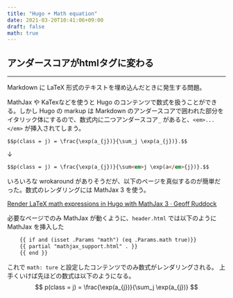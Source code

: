 ```yaml
---
title: "Hugo + Math equation"
date: 2021-03-20T10:41:06+09:00
draft: false
math: true
---
```



## アンダースコアがhtmlタグに変わる
---
Markdown に LaTeX 形式のテキストを埋め込んだときに発生する問題。

MathJax や KaTexなどを使うと Hugo のコンテンツで数式を扱うことができる。しかし Hugo の markup は Markdown のアンダースコアで囲われた部分をイタリック体にするので、数式内に二つアンダースコア`_` があると、`<em>...</em>` が挿入されてしまう。

```
$$p(class = j) = \frac{\exp(a_{j})}{\sum_j \exp(a_{j})}.$$
```
↓
```html
$$p(class = j) = \frac{\exp(a_{j})}{\sum<em>j \exp(a</em>{j})}.$$
```

いろいろな wrokaround がありそうだが、以下のページを真似するのが簡単だった。数式のレンダリングには MathJax 3 を使う。

[Render LaTeX math expressions in Hugo with MathJax 3 · Geoff Ruddock](https://hatenablog-parts.com/embed?url=https://geoffruddock.com/math-typesetting-in-hugo/)

必要なページでのみ MathJax が動くように、`header.html` では以下のように MathJax を挿入した
```html
	{{ if and (isset .Params "math") (eq .Params.math true)}}
	{{ partial "mathjax_support.html" . }}
	{{ end }}
```

これで `math: ture` と設定したコンテンツでのみ数式がレンダリングされる。
上手くいけば先ほどの数式は以下のようになる。
$$
p(class = j) = \frac{\exp(a_{j})}{\sum_j \exp(a_{j})}
$$
